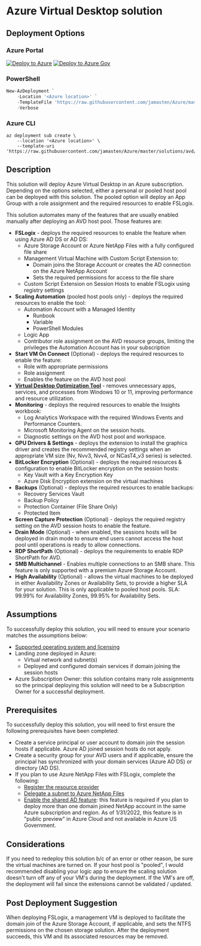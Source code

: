# Azure Virtual Desktop solution

## Deployment Options

### Azure Portal

[![Deploy to Azure](https://aka.ms/deploytoazurebutton)](https://portal.azure.com/#create/Microsoft.Template/uri/https%3A%2F%2Fraw.githubusercontent.com%2Fjamasten%2FAzure%2Fmaster%2Fsolutions%2Favd%2Fsolution.json)
[![Deploy to Azure Gov](https://aka.ms/deploytoazuregovbutton)](https://portal.azure.us/#create/Microsoft.Template/uri/https%3A%2F%2Fraw.githubusercontent.com%2Fjamasten%2FAzure%2Fmaster%2Fsolutions%2Favd%2Fsolution.json)

### PowerShell

````powershell
New-AzDeployment `
    -Location '<Azure location>' `
    -TemplateFile 'https://raw.githubusercontent.com/jamasten/Azure/master/solutions/avd/solution.json' `
    -Verbose
````

### Azure CLI

````cli
az deployment sub create \
    --location '<Azure location>' \
    --template-uri 'https://raw.githubusercontent.com/jamasten/Azure/master/solutions/avd/solution.json'
````

## Description

This solution will deploy Azure Virtual Desktop in an Azure subscription.  Depending on the options selected, either a personal or pooled host pool can be deployed with this solution.  The pooled option will deploy an App Group with a role assignment and the required resources to enable FSLogix.

This solution automates many of the features that are usually enabled manually after deploying an AVD host pool.  Those features are:

- **FSLogix** - deploys the required resources to enable the feature when using Azure AD DS or AD DS:
  - Azure Storage Account or Azure NetApp Files with a fully configured file share
  - Management Virtual Machine with Custom Script Extension to:
    - Domain joins the Storage Account or creates the AD connection on the Azure NetApp Account
    - Sets the required permissions for access to the file share
  - Custom Script Extension on Session Hosts to enable FSLogix using registry settings
- **Scaling Automation** (pooled host pools only) - deploys the required resources to enable the tool:
  - Automation Account with a Managed Identity
    - Runbook
    - Variable
    - PowerShell Modules
  - Logic App
  - Contributor role assignment on the AVD resource groups, limiting the privileges the Automation Account has in your subscription
- **Start VM On Connect** (Optional) - deploys the required resources to enable the feature:
  - Role with appropriate permissions
  - Role assignment
  - Enables the feature on the AVD host pool
- **[Virtual Desktop Optimization Tool](https://github.com/The-Virtual-Desktop-Team/Virtual-Desktop-Optimization-Tool)** - removes unnecessary apps, services, and processes from Windows 10 or 11, improving performance and resource utilization.
- **Monitoring** - deploys the required resources to enable the Insights workbook:
  - Log Analytics Workspace with the required Windows Events and Performance Counters.
  - Microsoft Monitoring Agent on the session hosts.
  - Diagnostic settings on the AVD host pool and workspace.
- **GPU Drivers & Settings** - deploys the extension to install the graphics driver and creates the recommended registry settings when an appropriate VM size (Nv, Nvv3, Nvv4, or NCasT4_v3 series) is selected.
- **BitLocker Encryption** (Optional) - deploys the required resources & configuration to enable BitLocker encryption on the session hosts:
  - Key Vault with a Key Encryption Key
  - Azure Disk Encryption extension on the virtual machines
- **Backups** (Optional) - deploys the required resources to enable backups:
  - Recovery Services Vault
  - Backup Policy
  - Protection Container (File Share Only)
  - Protected Item
- **Screen Capture Protection** (Optional) - deploys the required registry setting on the AVD session hosts to enable the feature.
- **Drain Mode** (Optional) - when enabled, the sessions hosts will be deployed in drain mode to ensure end users cannot access the host pool until operations is ready to allow connections.
- **RDP ShortPath** (Optional) - deploys the requirements to enable RDP ShortPath for AVD.
- **SMB Multichannel** - Enables multiple connections to an SMB share.  This feature is only supported with a premium Azure Storage Account.
- **High Availability** (Optional) - allows the virtual machines to be deployed in either Availability Zones or Availability Sets, to provide a higher SLA for your solution.  This is only applicable to pooled host pools.  SLA: 99.99% for Availability Zones, 99.95% for Availability Sets.

## Assumptions

To successfully deploy this solution, you will need to ensure your scenario matches the assumptions below:

- [Supported operating system and licensing](https://docs.microsoft.com/en-us/azure/virtual-desktop/overview#requirements)
- Landing zone deployed in Azure:
  - Virtual network and subnet(s)
  - Deployed and configured domain services if domain joining the session hosts
- Azure Subscription Owner: this solution contains many role assignments so the principal deploying this solution will need to be a Subscription Owner for a successful deployment.

## Prerequisites

To successfully deploy this solution, you will need to first ensure the following prerequisites have been completed:

- Create a service principal or user account to domain join the session hosts if applicable.  Azure AD joined session hosts do not apply.
- Create a security group for your AVD users and if applicable, ensure the principal has synchronized with your domain services (Azure AD DS) or directory (AD DS).
- If you plan to use Azure NetApp Files with FSLogix, complete the following:
  - [Register the resource provider](https://docs.microsoft.com/en-us/azure/azure-netapp-files/azure-netapp-files-register)
  - [Delegate a subnet to Azure NetApp Files](https://docs.microsoft.com/en-us/azure/azure-netapp-files/azure-netapp-files-delegate-subnet)
  - [Enable the shared AD feature](https://docs.microsoft.com/en-us/azure/azure-netapp-files/create-active-directory-connections#shared_ad): this feature is required if you plan to deploy more than one domain joined NetApp account in the same Azure subscription and region.  As of 1/31/2022, this feature is in "public preview" in Azure Cloud and not available in Azure US Government.

## Considerations

If you need to redeploy this solution b/c of an error or other reason, be sure the virtual machines are turned on.  If your host pool is "pooled", I would recommended disabling your logic app to ensure the scaling solution doesn't turn off any of your VM's during the deployment.  If the VM's are off, the deployment will fail since the extensions cannot be validated / updated.

## Post Deployment Suggestion

When deploying FSLogix, a management VM is deployed to facilitate the domain join of the Azure Storage Account, if applicable, and sets the NTFS permissions on the chosen storage solution.  After the deployment succeeds, this VM and its associated resources may be removed.

